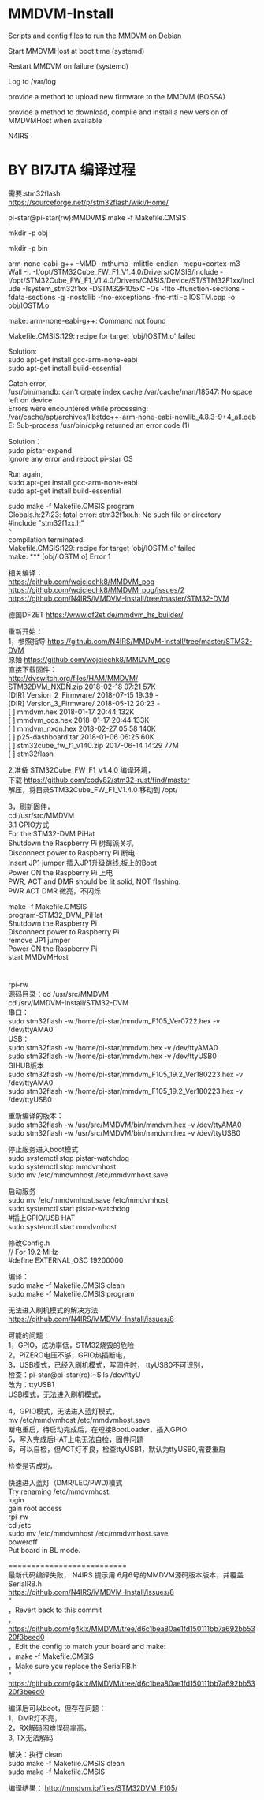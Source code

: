 # MMDVM-Install

Scripts and config files to run the MMDVM on Debian

Start MMDVMHost at boot time (systemd)

Restart MMDVM on failure (systemd) 

Log to /var/log

provide a method to upload new firmware to the MMDVM (BOSSA)

provide a method to download, compile and install a new version of MMDVMHost when available

N4IRS

# BY BI7JTA 编译过程   

需要:stm32flash   
https://sourceforge.net/p/stm32flash/wiki/Home/   

pi-star@pi-star(rw):MMDVM$ make -f Makefile.CMSIS    
   
mkdir -p obj   
   
mkdir -p bin   

arm-none-eabi-g++ -MMD -mthumb -mlittle-endian -mcpu=cortex-m3 -Wall -I. -I/opt/STM32Cube_FW_F1_V1.4.0/Drivers/CMSIS/Include -I/opt/STM32Cube_FW_F1_V1.4.0/Drivers/CMSIS/Device/ST/STM32F1xx/Include -Isystem_stm32f1xx  -DSTM32F105xC -Os -flto -ffunction-sections -fdata-sections -g  -nostdlib -fno-exceptions -fno-rtti -c IOSTM.cpp -o obj/IOSTM.o   
   
make: arm-none-eabi-g++: Command not found   
   
Makefile.CMSIS:129: recipe for target 'obj/IOSTM.o' failed   
   
Solution:   
sudo apt-get install gcc-arm-none-eabi   
sudo apt-get install build-essential   
   
Catch error,    
/usr/bin/mandb: can't create index cache /var/cache/man/18547: No space left on device   
Errors were encountered while processing:
 /var/cache/apt/archives/libstdc++-arm-none-eabi-newlib_4.8.3-9+4_all.deb
E: Sub-process /usr/bin/dpkg returned an error code (1)   
   
Solution：   
sudo pistar-expand   
Ignore any error and reboot pi-star OS   
   
Run again,   
sudo apt-get install gcc-arm-none-eabi   
sudo apt-get install build-essential   
   
sudo make -f Makefile.CMSIS program   
Globals.h:27:23: fatal error: stm32f1xx.h: No such file or directory   
 #include "stm32f1xx.h"   
                          ^   
compilation terminated.      
Makefile.CMSIS:129: recipe for target 'obj/IOSTM.o' failed   
make: *** [obj/IOSTM.o] Error 1   
   
相关编译：   
https://github.com/wojciechk8/MMDVM_pog   
https://github.com/wojciechk8/MMDVM_pog/issues/2   
https://github.com/N4IRS/MMDVM-Install/tree/master/STM32-DVM   
   
德国DF2ET https://www.df2et.de/mmdvm_hs_builder/   
   
重新开始：   
1，参照指导 https://github.com/N4IRS/MMDVM-Install/tree/master/STM32-DVM   
原始 https://github.com/wojciechk8/MMDVM_pog   
直接下载固件：   
http://dvswitch.org/files/HAM/MMDVM/   
	STM32DVM_NXDN.zip	2018-02-18 07:21	57K	    
[DIR]	Version_2_Firmware/	2018-07-15 19:39	-	    
[DIR]	Version_3_Firmware/	2018-05-12 20:23	-	    
[   ]	mmdvm.hex	2018-01-17 20:44	132K	    
[   ]	mmdvm_cos.hex	2018-01-17 20:44	133K	    
[   ]	mmdvm_nxdn.hex	2018-02-27 05:58	140K	    
[   ]	p25-dashboard.tar	2018-01-06 06:25	60K	    
[   ]	stm32cube_fw_f1_v140.zip	2017-06-14 14:29	77M	    
[   ]	stm32flash   
   
2,准备 STM32Cube_FW_F1_V1.4.0 编译环境，   
下载 https://github.com/cody82/stm32-rust/find/master   
解压，将目录STM32Cube_FW_F1_V1.4.0 移动到 /opt/   
   
3，刷新固件，   
cd /usr/src/MMDVM   
3.1 GPIO方式   
For the STM32-DVM PiHat    
Shutdown the Raspberry Pi        树莓派关机   
Disconnect power to Raspberry Pi 断电   
Insert JP1 jumper                插入JP1升级跳线,板上的Boot   
Power ON the Raspberry Pi        上电   
PWR, ACT and DMR should be lit solid, NOT flashing.    
                                 PWR ACT DMR 微亮，不闪烁   
   
make -f Makefile.CMSIS    
program-STM32_DVM_PiHat   
Shutdown the Raspberry Pi   
Disconnect power to Raspberry Pi   
remove JP1 jumper   
Power ON the Raspberry Pi   
start MMDVMHost   
   
#   
rpi-rw   
源码目录：cd /usr/src/MMDVM   
cd /srv/MMDVM-Install/STM32-DVM   
串口：   
sudo stm32flash -w /home/pi-star/mmdvm_F105_Ver0722.hex -v /dev/ttyAMA0   
USB：   
sudo stm32flash -w /home/pi-star/mmdvm.hex -v /dev/ttyAMA0   
sudo stm32flash -w /home/pi-star/mmdvm.hex -v /dev/ttyUSB0   
GIHUB版本   
sudo stm32flash -w /home/pi-star/mmdvm_F105_19.2_Ver180223.hex -v /dev/ttyAMA0   
sudo stm32flash -w /home/pi-star/mmdvm_F105_19.2_Ver180223.hex -v /dev/ttyUSB0   
   
重新编译的版本：   
sudo stm32flash -w /usr/src/MMDVM/bin/mmdvm.hex -v /dev/ttyAMA0   
sudo stm32flash -w /usr/src/MMDVM/bin/mmdvm.hex -v /dev/ttyUSB0   
      
停止服务进入boot模式   
sudo systemctl stop pistar-watchdog   
sudo systemctl stop mmdvmhost   
sudo mv /etc/mmdvmhost /etc/mmdvmhost.save   
   
启动服务   
sudo mv /etc/mmdvmhost.save /etc/mmdvmhost   
sudo systemctl start pistar-watchdog   
#插上GPIO/USB HAT   
sudo systemctl start mmdvmhost   
   
修改Config.h   
// For 19.2 MHz   
 #define EXTERNAL_OSC 19200000   
   
编译：   
sudo make -f Makefile.CMSIS clean   
sudo make -f Makefile.CMSIS program   
   
无法进入刷机模式的解决方法   
https://github.com/N4IRS/MMDVM-Install/issues/8   
   
可能的问题：   
1，GPIO，成功率低，STM32烧毁的危险   
2，PiZERO电压不够，GPIO热插断电，   
3，USB模式，已经入刷机模式，写固件时， ttyUSB0不可识别，   
  检查：pi-star@pi-star(ro):~$ ls /dev/ttyU   
  改为：ttyUSB1     
  USB模式，无法进入刷机模式，   
   
4，GPIO模式，无法进入蓝灯模式，   
mv /etc/mmdvmhost /etc/mmdvmhost.save   
断电重启，待启动完成后，在短接BootLoader，插入GPIO   
5，写入完成后HAT上电无法自检，固件问题   
6，可以自检，但ACT灯不良，检查ttyUSB1，默认为ttyUSB0,需要重启   
   
检查是否成功，   
   
   
      
快速进入蓝灯（DMR/LED/PWD)模式   
Try renaming /etc/mmdvmhost.   
login   
gain root access   
rpi-rw   
cd /etc   
sudo mv /etc/mmdvmhost /etc/mmdvmhost.save   
poweroff   
Put board in BL mode.   
      
==========================   
最新代码编译失败， N4IRS 提示用 6月6号的MMDVM源码版本版本，并覆盖SerialRB.h    
https://github.com/N4IRS/MMDVM-Install/issues/8   
“   
，Revert back to this commit   
，<https://github.com/g4klx/MMDVM/tree/d6c1bea80ae1fd150111bb7a692bb5320f3beed0>   
，Edit the config to match your board and make:   
，make -f Makefile.CMSIS   
，Make sure you replace the SerialRB.h   
”   
https://github.com/g4klx/MMDVM/tree/d6c1bea80ae1fd150111bb7a692bb5320f3beed0   
   
编译后可以boot，但存在问题：   
1，DMR灯不亮，   
2，RX解码困难误码率高，   
3, TX无法解码   
   
解决：执行 clean   
sudo make -f Makefile.CMSIS clean   
sudo make -f Makefile.CMSIS   

编译结果：
http://mmdvm.io/files/STM32DVM_F105/
